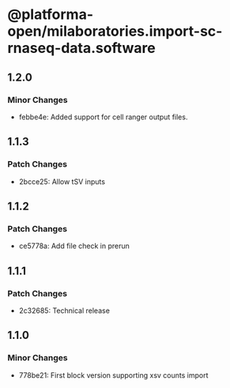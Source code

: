 # @platforma-open/milaboratories.import-sc-rnaseq-data.software

## 1.2.0

### Minor Changes

- febbe4e: Added support for cell ranger output files.

## 1.1.3

### Patch Changes

- 2bcce25: Allow tSV inputs

## 1.1.2

### Patch Changes

- ce5778a: Add file check in prerun

## 1.1.1

### Patch Changes

- 2c32685: Technical release

## 1.1.0

### Minor Changes

- 778be21: First block version supporting xsv counts import
